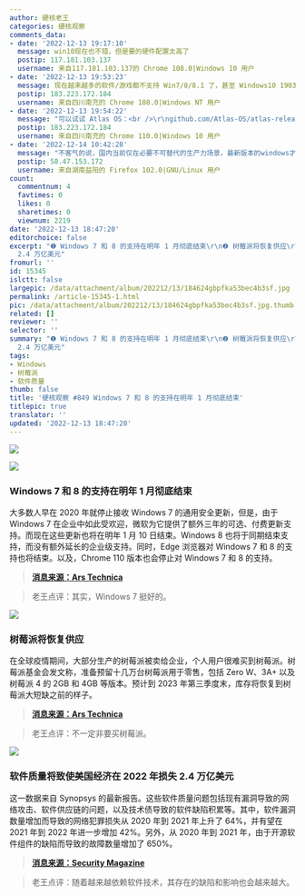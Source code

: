 ```yaml
---
author: 硬核老王
categories: 硬核观察
comments_data:
- date: '2022-12-13 19:17:10'
  message: win10现在也不错，但是要的硬件配置太高了
  postip: 117.181.103.137
  username: 来自117.181.103.137的 Chrome 108.0|Windows 10 用户
- date: '2022-12-13 19:53:23'
  message: 现在越来越多的软件/游戏都不支持 Win7/8/8.1 了，甚至 Windows10 1903&nbsp;&nbsp;以下的版本也不支持。
  postip: 183.223.172.184
  username: 来自四川南充的 Chrome 108.0|Windows NT 用户
- date: '2022-12-13 19:54:22'
  message: "可以试试 Atlas OS：<br />\r\ngithub.com/Atlas-OS/atlas-releases/releases"
  postip: 183.223.172.184
  username: 来自四川南充的 Chrome 110.0|Windows 10 用户
- date: '2022-12-14 10:42:28'
  message: "不客气的说，国内当前仅在必要不可替代的生产力场景，最新版本的windows才需要被部署安装。<br />\r\n其余时候旧版Windows+Linux就可以解决。"
  postip: 58.47.153.172
  username: 来自湖南益阳的 Firefox 102.0|GNU/Linux 用户
count:
  commentnum: 4
  favtimes: 0
  likes: 0
  sharetimes: 0
  viewnum: 2219
date: '2022-12-13 18:47:20'
editorchoice: false
excerpt: "❶ Windows 7 和 8 的支持在明年 1 月彻底结束\r\n❷ 树莓派将恢复供应\r\n❸ 软件质量将致使美国经济在 2022 年损失
  2.4 万亿美元"
fromurl: ''
id: 15345
islctt: false
largepic: /data/attachment/album/202212/13/184624gbpfka53bec4b3sf.jpg
permalink: /article-15345-1.html
pic: /data/attachment/album/202212/13/184624gbpfka53bec4b3sf.jpg.thumb.jpg
related: []
reviewer: ''
selector: ''
summary: "❶ Windows 7 和 8 的支持在明年 1 月彻底结束\r\n❷ 树莓派将恢复供应\r\n❸ 软件质量将致使美国经济在 2022 年损失
  2.4 万亿美元"
tags:
- Windows
- 树莓派
- 软件质量
thumb: false
title: '硬核观察 #849 Windows 7 和 8 的支持在明年 1 月彻底结束'
titlepic: true
translator: ''
updated: '2022-12-13 18:47:20'
---
```


![](/data/attachment/album/202212/13/184624gbpfka53bec4b3sf.jpg)


![](/data/attachment/album/202212/13/184635ra9b872xbzuxubgx.jpg)


### Windows 7 和 8 的支持在明年 1 月彻底结束


大多数人早在 2020 年就停止接收 Windows 7 的通用安全更新，但是，由于 Windows 7 在企业中如此受欢迎，微软为它提供了额外三年的可选、付费更新支持。而现在这些更新也将在明年 1 月 10 日结束。Windows 8 也将于同期结束支持，而没有额外延长的企业级支持。同时，Edge 浏览器对 Windows 7 和 8 的支持也将结束。以及，Chrome 110 版本也会停止对 Windows 7 和 8 的支持。



> 
> **[消息来源：Ars Technica](https://arstechnica.com/gadgets/2022/12/microsoft-edge-will-stop-supporting-windows-7-and-8-in-january-2023/)**
> 
> 
> 



> 
> 老王点评：其实，Windows 7 挺好的。
> 
> 
> 


![](/data/attachment/album/202212/13/184647wfg3azrnxws9hnr9.jpg)


### 树莓派将恢复供应


在全球疫情期间，大部分生产的树莓派被卖给企业，个人用户很难买到树莓派。树莓派基金会发文称，准备预留十几万台树莓派用于零售，包括 Zero W、3A+ 以及树莓派 4 的 2GB 和 4GB 等版本。预计到 2023 年第三季度末，库存将恢复到树莓派大短缺之前的样子。



> 
> **[消息来源：Ars Technica](https://arstechnica.com/gadgets/2022/12/raspberry-pi-inventory-improving-could-reach-pre-pandemic-levels-in-2023/)**
> 
> 
> 



> 
> 老王点评：不一定非要买树莓派。
> 
> 
> 


![](/data/attachment/album/202212/13/184702envuek3mscckz3gh.jpg)


### 软件质量将致使美国经济在 2022 年损失 2.4 万亿美元


这一数据来自 Synopsys 的最新报告。这些软件质量问题包括现有漏洞导致的网络攻击、软件供应链的问题，以及技术债导致的软件缺陷积累等。其中，软件漏洞数量增加而导致的网络犯罪损失从 2020 年到 2021 年上升了 64%，并有望在 2021 年到 2022 年进一步增加 42%。另外，从 2020 年到 2021 年，由于开源软件组件的缺陷而导致的故障数量增加了 650%。



> 
> **[消息来源：Security Magazine](https://www.securitymagazine.com/articles/98685-poor-software-costs-the-us-24-trillion)**
> 
> 
> 



> 
> 老王点评：随着越来越依赖软件技术，其存在的缺陷和影响也会越来越大。
> 
> 
>